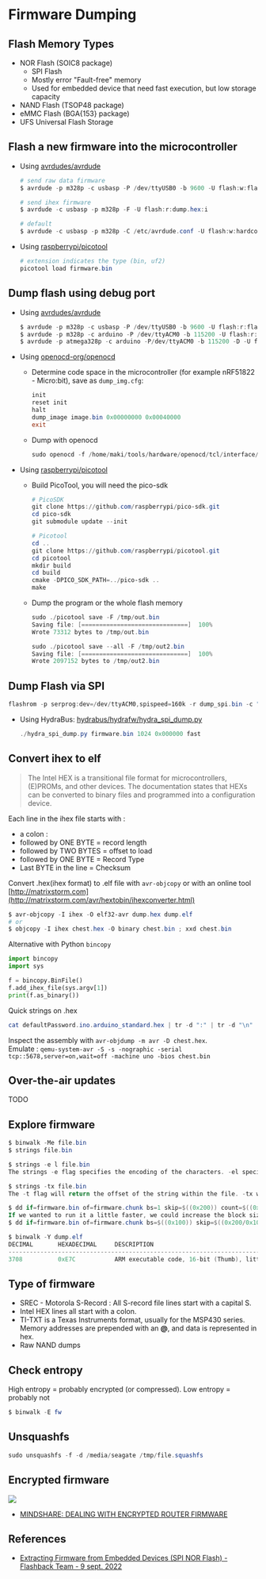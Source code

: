 # Firmware Dumping

## Flash Memory Types

* NOR Flash (SOIC8 package)
    * SPI Flash
    * Mostly error "Fault-free" memory
    * Used for embedded device that need fast execution, but low storage capacity
* NAND Flash (TSOP48 package)
* eMMC Flash (BGA{153} package)
* UFS Universal Flash Storage


## Flash a new firmware into the microcontroller

* Using [avrdudes/avrdude](https://github.com/avrdudes/avrdude)
    ```powershell
    # send raw data firmware
    $ avrdude -p m328p -c usbasp -P /dev/ttyUSB0 -b 9600 -U flash:w:flash_raw.bin

    # send ihex firmware
    $ avrdude -c usbasp -p m328p -F -U flash:r:dump.hex:i

    # default
    $ avrdude -c usbasp -p m328p -C /etc/avrdude.conf -U flash:w:hardcodedPassword.ino.arduino_standard.hex
    ```

* Using [raspberrypi/picotool](https://github.com/raspberrypi/picotool)
    ```ps1
    # extension indicates the type (bin, uf2)
    picotool load firmware.bin
    ```


## Dump flash using debug port

* Using [avrdudes/avrdude](https://github.com/avrdudes/avrdude)
    ```powershell
    $ avrdude -p m328p -c usbasp -P /dev/ttyUSB0 -b 9600 -U flash:r:flash_raw.bin:r
    $ avrdude -p m328p -c arduino -P /dev/ttyACM0 -b 115200 -U flash:r:flash_raw.bin:r
    $ avrdude -p atmega328p -c arduino -P/dev/ttyACM0 -b 115200 -D -U flash:r:program.bin:r -F -v 
    ```

* Using [openocd-org/openocd](https://github.com/openocd-org/openocd)
    * Determine code space in the microcontroller (for example nRF51822 - Micro:bit), save as `dump_img.cfg`:
        ```powershell
        init
        reset init
        halt
        dump_image image.bin 0x00000000 0x00040000
        exit
        ```
    * Dump with openocd
        ```powershell
        sudo openocd -f /home/maki/tools/hardware/openocd/tcl/interface/stlink-v2-1.cfg -f /home/maki/tools/hardware/openocd/tcl/target/nrf51.cfg -f dump_fw.cfg
        ```
* Using [raspberrypi/picotool](https://github.com/raspberrypi/picotool)
    * Build PicoTool, you will need the pico-sdk
        ```ps1
        # PicoSDK
        git clone https://github.com/raspberrypi/pico-sdk.git
        cd pico-sdk
        git submodule update --init

        # Picotool
        cd ..
        git clone https://github.com/raspberrypi/picotool.git
        cd picotool
        mkdir build
        cd build
        cmake -DPICO_SDK_PATH=../pico-sdk ..
        make
        ```
    * Dump the program or the whole flash memory
        ```ps1
        sudo ./picotool save -F /tmp/out.bin
        Saving file: [==============================]  100%
        Wrote 73312 bytes to /tmp/out.bin

        sudo ./picotool save --all -F /tmp/out2.bin
        Saving file: [==============================]  100%
        Wrote 2097152 bytes to /tmp/out2.bin
        ```


## Dump Flash via SPI

```ps1
flashrom -p serprog:dev=/dev/ttyACM0,spispeed=160k -r dump_spi.bin -c "MX25L6406E/MX25L6408E"
```

* Using HydraBus: [hydrabus/hydrafw/hydra_spi_dump.py](https://github.com/hydrabus/hydrafw/blob/master/contrib/hydra_spi_dump/hydra_spi_dump.py)
    ```ps1
    ./hydra_spi_dump.py firmware.bin 1024 0x000000 fast
    ```



## Convert ihex to elf

> The Intel HEX is a transitional file format for microcontrollers, (E)PROMs, and other devices. The documentation states that HEXs can be converted to binary files and programmed into a configuration device.

Each line in the ihex file starts with :

* a colon :
* followed by ONE BYTE = record length
* followed by TWO BYTES = offset to load
* followed by ONE BYTE = Record Type
* Last BYTE in the line = Checksum

Convert .hex(ihex format) to .elf file with `avr-objcopy` or with an online tool [http://matrixstorm.com](http://matrixstorm.com/avr/hextobin/ihexconverter.html)

```powershell
$ avr-objcopy -I ihex -O elf32-avr dump.hex dump.elf
# or 
$ objcopy -I ihex chest.hex -O binary chest.bin ; xxd chest.bin
```

Alternative with Python `bincopy`

```python
import bincopy
import sys

f = bincopy.BinFile()
f.add_ihex_file(sys.argv[1])
print(f.as_binary())
```

Quick strings on .hex

```powershell
cat defaultPassword.ino.arduino_standard.hex | tr -d ":" | tr -d "\n" | xxd -r -p  | strings 
```

Inspect the assembly with `avr-objdump -m avr -D chest.hex`.\
Emulate : `qemu-system-avr -S -s -nographic -serial tcp::5678,server=on,wait=off -machine uno -bios chest.bin`


## Over-the-air updates

TODO


## Explore firmware

```powershell
$ binwalk -Me file.bin
$ strings file.bin

$ strings -e l file.bin
The strings -e flag specifies the encoding of the characters. -el specifies little-endian characters 16-bits wide (e.g. UTF-16)

$ strings -tx file.bin
The -t flag will return the offset of the string within the file. -tx will return it in hex format, T-to in octal and -td in decimal. 

$ dd if=firmware.bin of=firmware.chunk bs=1 skip=$((0x200)) count=$((0x400-0x200))
If we wanted to run it a little faster, we could increase the block size:
$ dd if=firmware.bin of=firmware.chunk bs=$((0x100)) skip=$((0x200/0x100)) count=$(((0x400-0x200)/0x100))

$ binwalk -Y dump.elf 
DECIMAL       HEXADECIMAL     DESCRIPTION
--------------------------------------------------------------------------------
3708          0xE7C           ARM executable code, 16-bit (Thumb), little endian, at least 522 valid instructions
```


## Type of firmware

* SREC - Motorola S-Record : All S-record file lines start with a capital S.
* Intel HEX lines all start with a colon.
* TI-TXT is a Texas Instruments format, usually for the MSP430 series. Memory addresses are prepended with an **@**, and data is represented in hex.
* Raw NAND dumps


## Check entropy

High entropy = probably encrypted (or compressed). Low entropy = probably not

```powershell
$ binwalk -E fw
```


## Unsquashfs

```powershell
sudo unsquashfs -f -d /media/seagate /tmp/file.squashfs
```


## Encrypted firmware

![](https://images.squarespace-cdn.com/content/v1/5894c269e4fcb5e65a1ed623/1581004558438-UJV08PX8O5NVAQ6Z8HXI/ke17ZwdGBToddI8pDm48kHSRIhhjdVQ3NosuzDMrTulZw-zPPgdn4jUwVcJE1ZvWQUxwkmyExglNqGp0IvTJZamWLI2zvYWH8K3-s\_4yszcp2ryTI0HqTOaaUohrI8PIYASqlw8FVQsXpiBs096GedrrOfpwzeSClfgzB41Jweo/Picture2.png?format=1000w)

* [MINDSHARE: DEALING WITH ENCRYPTED ROUTER FIRMWARE](https://www.zerodayinitiative.com/blog/2020/2/6/mindshare-dealing-with-encrypted-router-firmware)


## References

* [Extracting Firmware from Embedded Devices (SPI NOR Flash) - Flashback Team - 9 sept. 2022](https://www.youtube.com/watch?v=nruUuDalNR0)